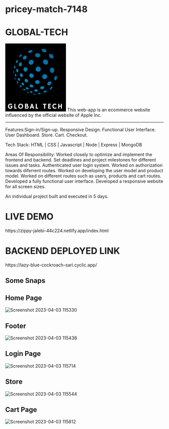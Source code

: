 # pricey-match-7148
<h1>GLOBAL-TECH</h1>
<img src="./Frontend/client/logo.png" alt="LOGO"/>
This web-app is an ecommerce website influenced by the official website of Apple Inc.
<hr>

Features:Sign-in/Sign-up. Responsive Design. Functional User Interface. User Dashboard. Store. Cart. Checkout.

Tech Stack: HTML | CSS | Javascript | Node | Express | MongoDB

Areas Of Responsibility: Worked closely to optimize and implement the frontend and backend. Set deadlines and project milestones for different issues and tasks. Authenticated user login system. Worked on authorization towards diferrent routes. Worked on developing the user model and product model. Worked on different routes such as users, products and cart routes. Developed a fully functional user interface. Developed a responsive website for all screen sizes. 

An individual project built and executed in 5 days.

<h1>LIVE DEMO</h1> https://zippy-jalebi-44c224.netlify.app/index.html

<h1>BACKEND DEPLOYED LINK</h1>  https://lazy-blue-cockroach-sari.cyclic.app/

<h2> Some Snaps </h2>

<h2>Home Page</h2>

![Screenshot 2023-04-03 115330](https://user-images.githubusercontent.com/107558641/229428600-88b2ad1e-6452-4d8e-a2c0-4a11679ca169.png)

<h2>Footer</h2>

![Screenshot 2023-04-03 115438](https://user-images.githubusercontent.com/107558641/229428638-5c5fb098-cb3a-4c85-ba03-fcd723bb9bff.png)

<h2>Login Page</h2>

![Screenshot 2023-04-03 115714](https://user-images.githubusercontent.com/107558641/229428683-5bd2d45f-c30f-4efb-a22e-2b75a1fc57c9.png)

<h2>Store</h2>

![Screenshot 2023-04-03 115544](https://user-images.githubusercontent.com/107558641/229428730-fb07d7f4-028c-46fd-9233-f67253dbab0b.png)

<h2>Cart Page</h2>

![Screenshot 2023-04-03 115812](https://user-images.githubusercontent.com/107558641/229428767-90b9ec0c-0b9c-4696-9885-3b6fde0c9dd0.png)
